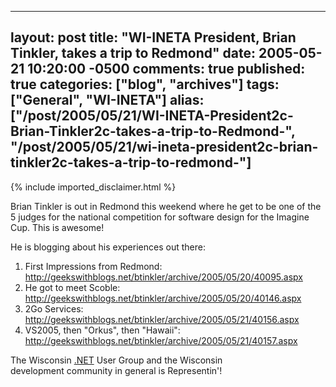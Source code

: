   ---
  layout: post
  title: "WI-INETA President, Brian Tinkler, takes a trip to Redmond"
  date: 2005-05-21 10:20:00 -0500
  comments: true
  published: true
  categories: ["blog", "archives"]
  tags: ["General", "WI-INETA"]
  alias: ["/post/2005/05/21/WI-INETA-President2c-Brian-Tinkler2c-takes-a-trip-to-Redmond-", "/post/2005/05/21/wi-ineta-president2c-brian-tinkler2c-takes-a-trip-to-redmond-"]
  ---
<!-- more -->
{% include imported_disclaimer.html %}
<p>
Brian Tinkler is out in Redmond this weekend where he get to be one of the 5 judges for the national competition for software design for the Imagine Cup. This is awesome!
</p>
<p>
He is blogging about his experiences out there:
</p>
<ol>
	<li>First Impressions from Redmond: <a href="http://geekswithblogs.net/btinkler/archive/2005/05/20/40095.aspx">http://geekswithblogs.net/btinkler/archive/2005/05/20/40095.aspx</a> </li>
	<li>He got to meet Scoble: <a href="http://geekswithblogs.net/btinkler/archive/2005/05/20/40146.aspx">http://geekswithblogs.net/btinkler/archive/2005/05/20/40146.aspx</a> </li>
	<li>2Go Services: <a href="http://geekswithblogs.net/btinkler/archive/2005/05/21/40156.aspx">http://geekswithblogs.net/btinkler/archive/2005/05/21/40156.aspx</a> </li>
	<li>VS2005, then &quot;Orkus&quot;, then &quot;Hawaii&quot;: <a href="http://geekswithblogs.net/btinkler/archive/2005/05/21/40157.aspx">http://geekswithblogs.net/btinkler/archive/2005/05/21/40157.aspx</a></li>
</ol>
<p>
The Wisconsin <a href="http://www.microsoft.com/net/" target="_blank" title=".NET">.NET</a> User Group and the Wisconsin development&nbsp;community in general is Representin&#39;!
</p>
